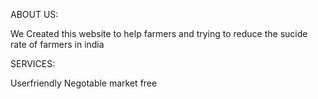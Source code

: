 ABOUT US:

We Created this website to help farmers and trying to reduce the sucide rate of farmers in india

SERVICES:

Userfriendly
Negotable
market free
